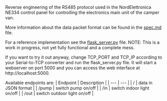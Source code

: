 Reverse engineering of the RS485 protocol used in the NordElettronica NE334 control panel for controlling the electronics main unit of the camper van.

More information about the data packet format can be found in the [spec.md](spec.md) file.

For a reference implementation see the [flask_server.py](flask_server.py) file.
NOTE: This is a work in progress, not yet fully functional and a complete mess.

If you want to try it out anyway, change TCP_PORT and TCP_IP according to your Serial-to-TCP converter and run the flask_server.py file.
It will start a webserver on port 5000 and you can access the web interface at http://localhost:5000.

Available endpoints are:
| Endpoint | Description |
| --- | --- |
| / | data in JSON format |
| /pump |  switch pump on/off |
| /in |  switch indoor light on/off |
| /out |  switch outdoor light on/off |